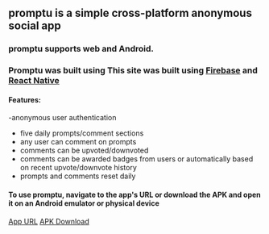 ## promptu is a simple cross-platform anonymous social app 

### promptu supports web and Android.
### Promptu was built using This site was built using [Firebase](https://firebase.google.com/) and [React Native](https://reactnative.dev/)

#### Features:
-anonymous user authentication
- five daily prompts/comment sections
- any user can comment on prompts
- comments can be upvoted/downvoted
- comments can be awarded badges from users or automatically based on recent upvote/downvote history
- prompts and comments reset daily


####  To use promptu, navigate to the app's URL or download the APK and open it on an Android emulator or physical device
[App URL](https://promptu-4f001.web.app/)
[APK Download](https://drive.google.com/file/d/1VfMS8bDTeDuh7ESWg0Kgiin9kdXGl1Og/view?usp=sharing)
